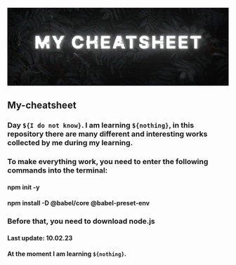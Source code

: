 ![Png](https://github.com/Shadowa123Baran/My-cheatsheet/blob/main/static(2).png?raw=true)

## My-cheatsheet
### Day `${I do not know}`. I am learning `${nothing}`, in this repository there are many different and interesting works collected by me during my learning.

### To make everything work, you need to enter the following commands into the terminal:
#### npm init -y
#### npm install -D @babel/core @babel-preset-env
### Before that, you need to download node.js

#### Last update: 10.02.23

#### At the moment I am learning `${nothing}`.
